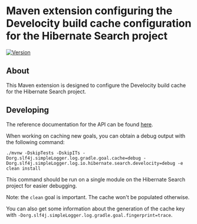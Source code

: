 # Maven extension configuring the Develocity build cache configuration for the Hibernate Search project

[![Version](https://img.shields.io/maven-central/v/org.hibernate.infra.develocity/hibernate-develocity-maven-extension?logo=apache-maven&style=for-the-badge)](https://central.sonatype.com/artifact/org.hibernate.infra.develocity/hibernate-develocity-maven-extension)

## About

This Maven extension is designed to configure the Develocity build cache for the Hibernate Search project.

## Developing

The reference documentation for the API can be found [here](https://docs.gradle.com/enterprise/maven-extension/api/).

When working on caching new goals, you can obtain a debug output with the following command:

```
./mvnw -DskipTests -DskipITs -Dorg.slf4j.simpleLogger.log.gradle.goal.cache=debug -Dorg.slf4j.simpleLogger.log.io.hibernate.search.develocity=debug -e clean install
```

This command should be run on a single module on the Hibernate Search project for easier debugging.

Note: the `clean` goal is important.
The cache won't be populated otherwise.

You can also get some information about the generation of the cache key with `-Dorg.slf4j.simpleLogger.log.gradle.goal.fingerprint=trace`.
